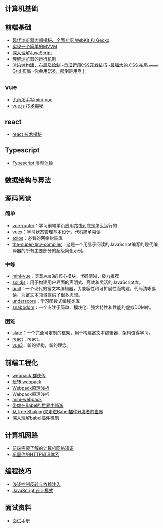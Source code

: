 ## 计算机基础


## 前端基础
- [现代浏览器内部揭秘、全面介绍 WebKit 和 Gecko](https://www.html5rocks.com/zh/tutorials/internals/howbrowserswork/)
- [实现一个简单的MVVM](https://zhuanlan.zhihu.com/p/24475845?refer=mirone)
- [深入理解JavaScript](https://github.com/mqyqingfeng/Blog/labels/%E6%B7%B1%E5%85%A5%E7%B3%BB%E5%88%97)
- [理解浏览器的运行机制](https://www.html5rocks.com/zh/tutorials/internals/howbrowserswork/)
- [渲染树构建、布局及绘制](https://developers.google.com/web/fundamentals/performance/critical-rendering-path/render-tree-construction?hl=zh-cn)
-[灵活运用CSS开发技巧](https://juejin.cn/post/6844903926110617613)
-[最强大的 CSS 布局 —— Grid 布局](https://juejin.cn/post/6854573220306255880)
-[你会用ES6，那倒是用啊！](https://juejin.cn/post/7016520448204603423)
## vue
- [尤雨溪手写mini-vue](https://juejin.cn/post/6911897255087702030)
- [vue.js 技术揭秘](https://ustbhuangyi.github.io/vue-analysis/)

## react
- [react 技术揭秘](https://react.iamkasong.com/)


## Typescript
- [Typescript 类型体操](https://space.bilibili.com/175301983/channel/collectiondetail?sid=124986)

## 数据结构与算法

## 源码阅读
### 简单
- [vue-router](https://github.com/vuejs/router)：学习前端单页应用路由到底是怎么运行的
- [vuex](https://github.com/vuejs/vuex)：学习状态管理基本设计，代码简单易读
- [axios](https://github.com/axios/axios)：必看的网络封装库
- [the-super-tiny-compiler](https://github.com/jamiebuilds/the-super-tiny-compiler)：这是一个用易于阅读的JavaScript编写的现代编译器的所有主要部分的超级简化示例。

### 中等
- [mini-vue](https://github.com/cuixiaorui/mini-vue)：实现vue3的核心模块，代码清晰，极力推荐
- [solidjs](https://github.com/solidjs/solid)：用于构建用户界面的声明式、高效和灵活的JavaScript库。
- [quill](https://github.com/quilljs/quill)：一个现代的富文本编辑器，为兼容性和可扩展性而构建，代码清晰易读，为富文本领域提供了很多思想。
- [underscore](https://github.com/jashkenas/underscore)：学习函数式编程类库
- [snabbdom](https://github.com/snabbdom/snabbdom)：一个专注于简单、模块化、强大特性和性能的虚拟DOM库。



### 困难
- [slate](https://github.com/ianstormtaylor/slate)：一个完全可定制的框架，用于构建富文本编辑器，架构值得学习。
- [react](https://github.com/facebook/react)：react。
- [vue3](https://github.com/vuejs/core)：新的架构，新的理念。



## 前端工程化
- [webpack 群侠传](https://www.yuque.com/thzt/webpack)
- [玩转 webpack](https://time.geekbang.org/course/intro/190)
- [Webpack原理浅析](https://jelly.jd.com/article/5f0de6dad5205e015b87c128)
- [Webpack原理浅析](https://jelly.jd.com/article/5f0de6dad5205e015b87c128)
- [mini-webpack](https://space.bilibili.com/175301983/channel/collectiondetail?sid=359637)
- [带你在Babel的世界中畅游](https://juejin.cn/post/7025237833543581732)
- [从Tree Shaking来走进Babel插件开发者的世界](https://juejin.cn/post/7028584587227824158)
- [深入理解babel插件机制](https://juejin.cn/book/6946117847848321055)

## 计算机网路
- [前端需要了解的计算机网络知识](https://juejin.cn/post/6844904079974465544)
- [巩固你的HTTP知识体系](https://juejin.cn/post/6857287743966281736)

## 编程技巧
- [浅谈控制反转与依赖注入](https://zhuanlan.zhihu.com/p/33492169)
- [JavaScript 设计模式](https://mp.weixin.qq.com/s/n3vsRQZPe0j5oIOk3umj7A)

## 面试资料
- [面试手册](https://github.com/yangshun/tech-interview-handbook?utm_source=gold_browser_extension)

